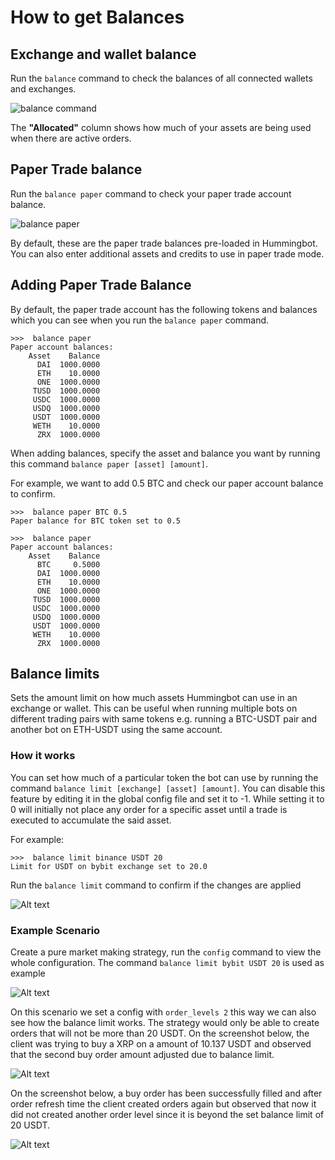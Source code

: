 # How to get Balances

## Exchange and wallet balance

Run the `balance` command to check the balances of all connected wallets and exchanges.

![balance command](../assets/img/balance-1.png)

The **"Allocated"** column shows how much of your assets are being used when there are active orders.

## Paper Trade balance

Run the `balance paper` command to check your paper trade account balance.

![balance paper](../assets/img/balance-2.png)

By default, these are the paper trade balances pre-loaded in Hummingbot. You can also enter additional assets and credits to use in paper trade mode.

## Adding Paper Trade Balance

By default, the paper trade account has the following tokens and balances which you can see when you run the `balance paper` command.

```
>>>  balance paper
Paper account balances:
    Asset    Balance
      DAI  1000.0000
      ETH    10.0000
      ONE  1000.0000
     TUSD  1000.0000
     USDC  1000.0000
     USDQ  1000.0000
     USDT  1000.0000
     WETH    10.0000
      ZRX  1000.0000

```

When adding balances, specify the asset and balance you want by running this command `balance paper [asset] [amount]`.

For example, we want to add 0.5 BTC and check our paper account balance to confirm.

```
>>>  balance paper BTC 0.5
Paper balance for BTC token set to 0.5

>>>  balance paper
Paper account balances:
    Asset    Balance
      BTC     0.5000
      DAI  1000.0000
      ETH    10.0000
      ONE  1000.0000
     TUSD  1000.0000
     USDC  1000.0000
     USDQ  1000.0000
     USDT  1000.0000
     WETH    10.0000
      ZRX  1000.0000
```

## Balance limits

Sets the amount limit on how much assets Hummingbot can use in an exchange or wallet. This can be useful when running multiple bots on different trading pairs with same tokens e.g. running a BTC-USDT pair and another bot on ETH-USDT using the same account.

### How it works

You can set how much of a particular token the bot can use by running the command `balance limit [exchange] [asset] [amount]`. You can disable this feature by editing it in the global config file and set it to -1. While setting it to 0 will initially not place any order for a specific asset until a trade is executed to accumulate the said asset.

For example:

```
>>>  balance limit binance USDT 20
Limit for USDT on bybit exchange set to 20.0

```

Run the `balance limit` command to confirm if the changes are applied

![Alt text](../assets/img/balance-3.png)

### Example Scenario

Create a pure market making strategy, run the `config` command to view the whole configuration. The command `balance limit bybit USDT 20` is used as example

![Alt text](../assets/img/balance-4.png)

On this scenario we set a config with `order_levels 2` this way we can also see how the balance limit works. The strategy would only be able to create orders that will not be more than 20 USDT.  On the screenshot below, the client was trying to buy a XRP on a amount of 10.137 USDT and observed that the second buy order amount adjusted due to balance limit.

![Alt text](../assets/img/balance-5.png)

On the screenshot below, a buy order has been successfully filled and after order refresh time the client created orders again but observed that now it did not created another order level since it is beyond the set balance limit of 20 USDT.

![Alt text](../assets/img/balance-6.png)
